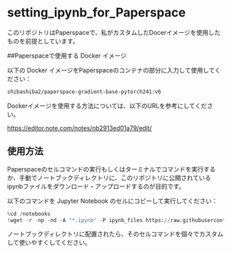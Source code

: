 # setting_ipynb_for_Paperspace
このリポジトリはPaperspaceで、私がカスタムしたDocerイメージを使用したものを前提としています。

##Paperspaceで使用する Docker イメージ

以下の Docker イメージをPaperspaceのコンテナの部分に入力して使用してください：

```bash
shibashiba2/paperspace-gradient-base-pytorch241:v6
```

Dockerイメージを使用する方法については、以下のURLを参考にしてください。

https://editor.note.com/notes/nb2913ed01a79/edit/


## 使用方法

Paperspaceのセルコマンドの実行もしくはターミナルでコマンドを実行するか、手動でノートブックディレクトリに、このリポジトリに公開されているipynbファイルをダウンロード・アップロードするのが目的です。

以下のコマンドを Jupyter Notebook のセルにコピーして実行してください：

```python
%cd /notebooks
!wget -r -np -nd -A "*.ipynb" -P ipynb_files https://raw.githubusercontent.com/Shiba-2-shiba/setting_ipynb_for_Paperspace/main/

```
ノートブックディレクトリに配置されたら、そのセルコマンドを個々でカスタムして使いやすくしてください。
